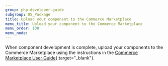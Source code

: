 ```yaml
---
group: php-developer-guide
subgroup: 05_Package
title: Upload your component to the Commerce Marketplace
menu_title: Upload your component to the Commerce Marketplace
menu_order: 100
menu_node:
---
```


When component development is complete, upload your components to the Commerce Marketplace using the instructions in the [Commerce Marketplace User Guide](http://docs.magento.com/marketplace/user_guide/getting-started.html){:target="_blank"}.
